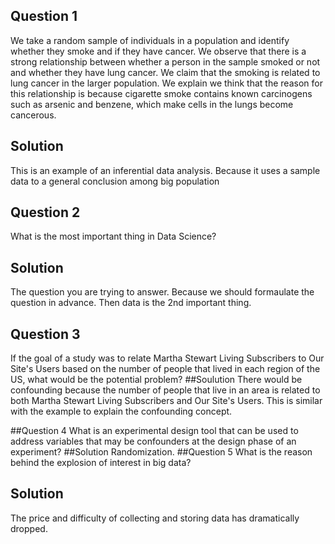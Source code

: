 ## Question 1
We take a random sample of individuals in a population and identify whether they smoke and if they have cancer. 
We observe that there is a strong relationship between whether a person in the sample smoked or not and whether they have lung cancer. 
We claim that the smoking is related to lung cancer in the larger population. 
We explain we think that the reason for this relationship is because cigarette smoke contains known carcinogens such as arsenic 
and benzene, which make cells in the lungs become cancerous.
## Solution 
This is an example of an inferential data analysis. 
Because it uses a sample data to a general conclusion among big population

## Question 2
What is the most important thing in Data Science?
## Solution
The question you are trying to answer.
Because we should formaulate the question in advance. Then data is the 2nd important thing.

## Question 3
If the goal of a study was to relate Martha Stewart Living Subscribers to Our Site's Users based on the number 
of people that lived in each region of the US, what would be the potential problem? 
##Soulution
There would be confounding because the number of people that live in an area is related to both Martha Stewart
Living Subscribers and Our Site's Users.
This is similar with the example to explain the confounding concept. 

##Question 4
What is an experimental design tool that can be used to address variables that may be confounders at the design
phase of an experiment?
##Solution
Randomization.
##Question 5
What is the reason behind the explosion of interest in big data?
## Solution
The price and difficulty of collecting and storing data has dramatically dropped.

